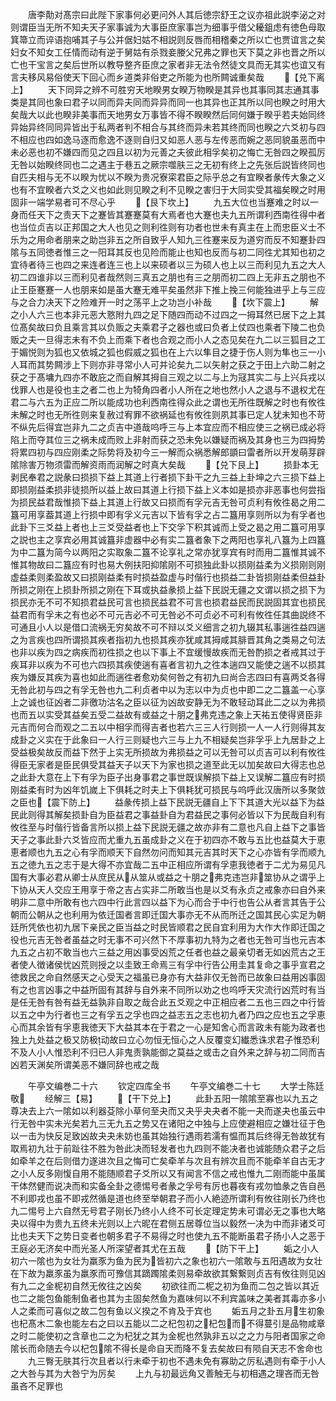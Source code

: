 <!-- { "loadSidebar": true } -->
　　唐李勣对髙宗曰此陛下家事何必更问外人其后徳宗舒王之议亦祖此説李泌之对则谓臣当无所不知夫天子家事诚为大事臣庶家事岂为细事乎借父耰鉏虑有徳色母取箕箒立而谇语抱哺其子与公并倨妇姑不相説则反唇而相稽秦之所以亡也贾谊言之矣妇女不知女工任情而动有逆于舅姑有杀戮妾媵父兄弗之罪也天下莫之非也晋之所以亡也干宝言之矣后世所以教导整齐臣庶之家者非无法令然徒文具而无其实也谊又有言夫移风易俗使天下回心而乡道类非俗吏之所能为也所闗诚重矣哉
　　【兑下离上】
　　天下同异之辨不可胜穷天地睽男女睽万物睽是其异也其事同其志通其事类是其同也象曰君子以同而异夫同而异异而同一也其异也正其所以同也睽之时用大矣哉大以此也睽非美事而天地男女万事皆不得不睽睽然后同何嫌于睽乎若夫始同终异始异终同同异皆出于私两者判不相合与其终而异未若其终而同也睽之六爻初与四不相应也四如逸马逐而愈逸不逐则自归又如恶人恶与左传恶而婉之恶同貌虽恶而中未必恶也初不嫌四而见之四且以初为元善之夫彼此相孚矣初之悔亡无咎四之睽孤厉无咎以始睽终同也二之遇主于巷五之厥宗噬肤三之无初有终上之先张后説皆终同也自匹夫相与无不以睽为忧以不睽为贵况寮寀君臣之际乎总之有宜睽者彖传大象之义也有不宜睽者六爻之义也如此则见睽之利不见睽之害归于大同实受其福矣睽之时用固非一端学易者可不尽心乎
　　【艮下坎上】
　　九五大位也当蹇难之时以一身而任天下之责天下之蹇皆其蹇蹇莫有大焉者也大蹇也夫九五所谓利西南徃得中者也当位贞吉以正邦国之大人也见之则利徃则有功者也世未有真主在上而忠臣义士不乐为之用命者朋来之助岂非五之所自致乎人知九三徃蹇来反为道穷而反不知蹇卦四隂与五同徳者惟三之一阳耳其反也见险而能止也知也反而与初二同徃尤其知也初之宜待者待三也四之来连者连三也上以来硕者以三为硕人也上以三而利见九五之大人初二四谁非以三而利见者哉然则三真五之朋也有三之朋而初二四上无非五之朋也不止王臣蹇蹇一人也朋来如是虽大蹇无难平矣虽然非下推上挽三何能独进乎上与三应与之合力决天下之险难开一时之荡平上之功岂小补哉
　　【坎下震上】
　　解之小人六三也本非元恶大憝附九四之足下随四而动不过四之一拇耳然已居下之上其位髙矣故曰负且乘言其以负贩之夫乘君子之器也或曰负者上仗四也乘者下陵二也负贩之夫一旦得志未有不负上而乘下者也合观之而小人之态见矣在九二以三狐目之工于媚悦则为狐也又依城之狐也假威之狐也在上六以隼目之捷于伤人则为隼也三一小人耳而其势闗涉上下则亦非寻常小人可并论矣九二以矢射之获之于田上六助二射之获之于髙墉九四亦不敢庇之而自解其拇自三观之以二与上为冦其实二与上兴兵戎以伐罪人也是役也主之者二也上为犄角四者小人所在之地也然小人之退与不退权尤在君二与六五为正应二所以能成功也利西南徃得众此之谓也无所徃既解之时也有攸徃未解之时也无所徃则来复赦过宥罪不欲祸延也有攸徃则夙其事已定人犹未知也不苛不纵先后得宜岂非九二之贞吉中道哉呜呼三与上本宜应而不相应使三之祸已成必将陷上而夺其位三之祸未成而败上非射而获之恐未免以嫌疑而祸及其身也三为四拇势将累四初与四应刚柔之际势将及初今三一解而众祸悉解郎顗曰雷者所以开发萌芽辟隂除害万物须雷而解资雨而润解之时真大矣哉
　　【兑下艮上】
　　损卦本无剥民奉君之説彖曰损损下益上其道上行者损下卦干之九三益上卦坤之六三损下益上即损刚益柔损非徒损所以益上故曰其道上行损下益上义本如是损亦非恶事也何尝指为损民益君哉惟损下益上其道上行故又曰损而有孚元吉无咎可贞利有攸徃曷之用二簋可用享葢其道上行损中即有孚义元吉以下皆有孚之占二簋用享则所以为有孚者也此卦下三爻益上者也上三爻受益者也上下交孚下积其诚而上受之曷之用二簋可用享之説也主之享宾必用其诚簋非虚器中必有实二簋者象下之两阳也享礼八簋为上四簋为中二簋为简今以两阳之实取象二簋不论享礼之常亦犹享宾有时而用二簋惟其诚不惟其物故曰二簋应有时也易大例扶阳抑隂刚不可损独此卦以损刚益柔为义损刚则刚虚益柔则柔盈故又曰损刚益柔有时损益盈虚与时偕行也损益二卦皆损刚益柔但益卦所损之刚在上损卦所损之刚在下耳或执益彖损上益下民説无疆之文谓以损之损下为损民亦无不可不知损君益民可言也损民益君不可言也损君益民而民説固其宜也损民益君而有孚未之有也必不可元吉必不可无咎必不可贞必不可利有攸徃任其曲説终不可通且小人以是借口流祸无穷矣故不可不辩以爻义细言之初九辍其私事遄徃益四遄之为言疾也四所谓损其疾者指初九也损其疾亦犹咸其拇咸其腓晋其角之类易之句法也非以疾为四之病疾而初徃损之也以下事上不宜缓慢故疾而无咎酌损之者戒其过于疾耳非以疾为不可也六四损其疾使遄有喜者言初九之徃本遄四又能使之遄不以损其疾为嫌反其疾为喜也如此而遄徃者愈劝矣何咎之有初九曰尚合志四曰有喜两爻各得无咎此初与四之有孚无咎也九二利贞者中以为志以中为贞也中即二之二簋盖一心享上之诚也征凶者二非徼功沽名之臣以征为凶故安静无为不敢轻动耳此二之以为弗损也而五以实受其益矣五受二益故有或益之十朋之弗克违之象上天祐五使得贤臣非元吉而何合而观之二五以中相孚而得吉者也若六三三人行则损一人一人行则得其友成卦之义实在于此象曰一人行三则疑也六三与上九不相疑矣岂非孚乎上九居卦之上受益极矣故反而益下然于上实无所损故为弗损益之可以无咎可以贞吉可以利有攸徃得臣无家者是臣民俱受其益天子以天下为家也损之道至此无以加矣故曰大得志也总之此卦大意在上下有孚为臣子出身事君之事世既误解损下益上又误解二簋应有时损刚益柔有时为凶年饥嵗上下俱耗之时夫上下俱耗犹可损民与呜呼此汉唐所以多聚敛之臣也【震下防上】
　　益彖传损上益下民説无疆自上下下其道大光以益下为益民此则得其解矣损卦自为臣益君之事益卦自为君益民之事何必皆以下为民哉自利有攸徃至与时偕行皆备言所以损上益下民説无疆之故亦非有二意也凡自上益下之事皆天子之事此卦六爻皆应而尤重九五虽成卦之义在于初四亦不敢与五比也益莫大于恵恵者顺也九五之心有孚而顺天下自然勿问而知其元吉其时天下之心亦皆有孚而顺九五之徳九五之志于是大得不亦宜哉二五中正相应所谓有孚恵我徳者于二尤为易见凡国有大事必君从卿士从庶民从从筮从或益之十朋之弗克违岂非筮协从之谓乎上下协从天人交应王用享于帝之吉占实非二所敢当也是以爻有永贞之戒象亦曰自外来明非二意中所敢有也六四中行此言四以益下为心而合于中行也告公从者言其告于公朝而公朝从之也利用为依迁国者言即迁国大事亦无不从而所迁之国其民心实足为朝廷所凭依也初九居下亲民之臣当益之时民皆顺君之民自宜利用为大作大作即迁国之役也元吉无咎者虽益之时无事不可兴然下不厚事初九特为之者也无咎可当也元吉本九五之占初不敢当也六三益之用凶事受凶荒之任者也益之最亲切者无如凶荒古之王者使人徴诸侯忧凶荒则授之以圭致王命焉三有孚中行告公用圭其复命之事乎宣君之徳救民之命自然感天之心受天之福虽已身亦有大益非仅无咎而已故象曰益用凶事固有之也言凶事之中益所固有其辞与自外来不同所以劝之也呜呼天灾流行凶荒时有当是任无咎有咎有益无益孰非自取之哉合此五爻观之中正相应者二五也三四之中行皆以五之中为行者也三之有孚五之孚也四之益志五之志也初九者乃四之应也五之孚恵心而其余皆有孚恵我徳天下大益其本在于君之一心是知舍心而言政未有能为政者也独上九处益之极又防极动故曰立心勿恒无恒心之人反覆变幻纎悉诛求君子惟恐利不及人小人惟恐利不归已人非鬼责孰能御之莫益之或击之自外来之辞与初二同而吉凶若天渊矣所谓美恶不嫌同辞也戒之哉














　　午亭文编巻二十六
　　钦定四库全书
　　午亭文编巻二十七
　　大学士陈廷敬
　　经解三【易】
　　【干下兑上】
　　此卦五阳一隂隂至寡也以九五之尊决去上六一隂如以利器芟除小草何至夬而又夬乎夬夬者不能一夬而遂夬也虽云中行无咎中实未光矣若九三无九五之势又在诸阳之中独与上应使避相应之嫌壮征于色以一击为快反足致凶故夬夬未妨也虽其始独行遇雨若濡有愠而其后终得无咎故犹有取焉初九壮于前趾往不胜为咎此决而轻发者也九四则不能决者也诚能随众君子之后如牵羊之在后则借力遂进次且之悔可亡矣牵羊与次且有辨次且而不能牵羊自古无才之小人反多刚愎自用不能随顺君子爻所以又有闻言不信之戒也惟九二刚而能中虽属干体然健而说决而和实备全卦之德惕号者彖之孚号有厉也暮夜有戎勿恤彖之告自邑不利即戎也虽不即戎然循是道也终至举朝君子而小人絶迹所谓利有攸往刚长乃终也九二惕号上六自然无号君子刚长乃终小人终不可长定理定势未可谓必无之事也大略夬以得中为贵九五终未光则以上六昵在君侧五居尊位当以毅然一决为中而非诸爻可比也夫天下之势日变者也朝多君子不易得之时也使九五不能断虽君子扬小人之恶于王庭必无济矣中而光圣人所深望者其尤在五哉
　　【防下干上】
　　姤之小人初六一隂也为女壮为羸豕为鱼为民为皆初六之象也初六一隂敢与五阳遇故为女壮在下故为羸豕虽为羸豕而可豫信其蹢躅隂柔则易牵故欲其繋繋则贞吉有攸往则见凶有九二之金柅初自然无攸往之凶矣
　　初欲往而二柅之初为鱼而二包之皆以其近也二之能包鱼能制鱼者也其为主固矣然鱼为嘉味何以不利宾盖味之美者其毒亦多小人之柔而可喜似之故二包有鱼以义揆之不肯及于宾也
　　姤五月之卦五月生初象也杞髙木二象也能左右之曰以五能以二之杞包初之杞包而不得蔓引是品物咸章之时二能使初之含章也二之为杞犹之其为金柅也然孰非五以之之力与阳者国家之命隂长而命随去今以杞包隂不得长是命自天而降不复去矣故曰有陨自天志不舍命也
　　九三臀无肤其行次且者以行未牵于初也不遇未免有寡助之厉私遇则有牵于小人之大咎与其为大咎宁为厉矣
　　上九与初最远角又善触无与初相遇之理吝而无咎虽吝不足罪也
